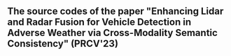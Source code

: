 ## The source codes of the paper "Enhancing Lidar and Radar Fusion for Vehicle Detection in Adverse Weather via Cross-Modality Semantic Consistency" (PRCV'23)


